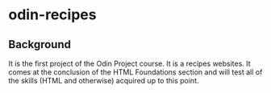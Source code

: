 # odin-recipes

## Background
 It is the first project of the Odin Project course. It is a 
recipes websites. It comes at the conclusion of the HTML 
Foundations section and will test all of the skills (HTML and 
otherwise) acquired up to this point.

